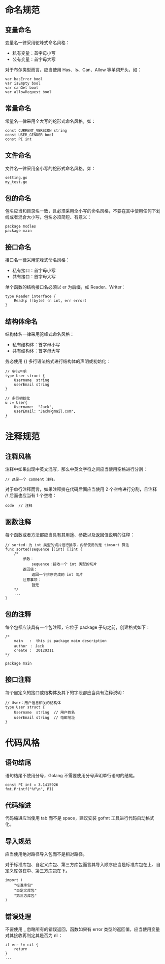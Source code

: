 # 命名规范

## 变量命名

变量名一律采用驼峰式命名风格：

- 私有变量：首字母小写
- 公有变量：首字母大写

对于布尔类型而言，应当使用 Has、Is、Can、Allow 等单词开头，如：

```
var hasError bool
var isEmpty bool
var canGet bool
var allowRequest bool
```

## 常量命名

常量名一律采用全大写的蛇形式命名风格，如：

```
const CURRENT_VERSION string
const USER_GENDER bool
const PI int
```

## 文件命名

文件名一律采用全小写的蛇形式命名风格，如：

```
setting.go
my_test.go
```

## 包的命名

包名应当和目录名一致，且必须采用全小写的命名风格，不要在其中使用任何下划线或者混合大小写，包名必须简短、有意义：

```
package modles
package main
```

## 接口命名

接口名一律采用驼峰式命名风格：

- 私有接口：首字母小写
- 共有接口：首字母大写

单个函数的结构接口名必须以 er 为后缀，如 Reader、Writer：

```
type Reader interface {
	Read(p []byte) (n int, err error)
}
```

## 结构体命名

结构体名一律采用驼峰式命名风格：

- 私有结构体：首字母小写
- 共有结构体：首字母大写

务必使用 {} 多行语法格式进行结构体的声明或初始化：

```
// 多行声明
type User struct {
	Username  string
	userEmail string
}

// 多行初始化
u := User{
	Username:  "Jack",
	userEmail: "Jack@gmail.com",
}
```

# 注释规范

## 注释风格

注释中如果出现中英文混写，那么中英文字符之间应当使用空格进行分割：

```
// 这是一个 comment 注释。
```

对于单行注释而言，如果注释排在代码后面应当使用 2 个空格进行分割，且注释 // 后面也应当有 1 个空格：

```
code  // 注释
```

## 函数注释

每个函数或者方法都应当具有其用途、参数以及返回值说明的注释：

```
// sorted：为 int 类型的切片进行排序，内部使用的是 timsort 算法
func sorted(sequence []int) []int {
	/*
		参数：
			sequence：接收一个 int 类型的切片
		返回值：
			返回一个排序完成的 int 切片
		注意事项：
			暂无
	*/
	...
}
```

## 包的注释

每个包都应该具有一个包注释，它位于 package 子句之前，创建格式如下：

```
/*
	main   :  this is package main description
	author ： Jack
	create :  20120311
*/

package main
```

## 接口注释

每个自定义的接口或结构体及其下的字段都应当具有注释说明：

```
// User：用户信息相关的结构体
type User struct {
    Username  string  // 用户姓名
    userEmail string  // 电邮地址
}
```

# 代码风格

## 语句结尾

语句结尾不使用分号，Golang 不需要使用分号声明单行语句的结尾。

```
const PI int = 3.1415926
fmt.Printf("%f\n", PI)
```

## 代码缩进

代码缩进应当使用 tab 而不是 space，建议安装 gofmt 工具进行代码自动格式化。

## 导入规范

应当使用绝对路径导入包而不是相对路径。

对于标准库包、自定义库包、第三方库包而言其导入顺序应当是标准库包在上、自定义库包在中、第三方库包在下。

```
import (
	"标准库包"
	"自定义库包"
	"第三方库包"
)
```

## 错误处理

不要使用 \_ 忽略所有的错误返回，函数如果有 error 类型的返回值，应当使用变量对其接收再判定其是否为 nil：

```
if err != nil {
	return
}
...
```
